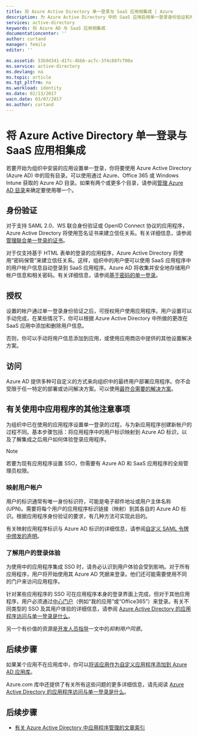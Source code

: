 ```yaml
---
title: 将 Azure Active Directory 单一登录与 SaaS 应用相集成 | Azure
description: 为 Azure Active Directory 中的 SaaS 应用启用单一登录身份验证和用户设置集中式访问管理。有关如何将 Azure Active Directory 集成到 SaaS 应用的概述。
services: active-directory
keywords: 将 Azure AD 与 SaaS 应用相集成
documentationcenter: ''
author: curtand
manager: femila
editor: ''

ms.assetid: 53b9d341-d1fc-4bbb-ac7c-3f4c68fcf00a
ms.service: active-directory
ms.devlang: na
ms.topic: article
ms.tgt_pltfrm: na
ms.workload: identity
ms.date: 02/13/2017
wacn.date: 03/07/2017
ms.author: curtand
---
```


# 将 Azure Active Directory 单一登录与 SaaS 应用相集成  

若要开始为组织中安装的应用设置单一登录，你将要使用 Azure Active Directory (Azure AD) 中的现有目录。可以使用通过 Azure、Office 365 或 Windows Intune 获取的 Azure AD 目录。如果有两个或更多个目录，请参阅[管理 Azure AD 目录](./active-directory-administer.md)来确定要使用哪一个。

## 身份验证
对于支持 SAML 2.0、WS 联合身份验证或 OpenID Connect 协议的应用程序，Azure Active Directory 将使用签名证书来建立信任关系。有关详细信息，请参阅[管理联合单一登录的证书](./active-directory-sso-certs.md)。

对于仅支持基于 HTML 表单的登录的应用程序，Azure Active Directory 将使用“密码保管”来建立信任关系。这样，组织中的用户便可以使用 SaaS 应用程序中的用户帐户信息自动登录到 SaaS 应用程序。Azure AD 将收集并安全地存储用户帐户信息和相关密码。有关详细信息，请参阅[基于密码的单一登录](./active-directory-appssoaccess-whatis.md#password-based-single-sign-on)。

## 授权
设置的帐户通过单一登录身份验证之后，可授权用户使用应用程序。用户设置可以手动完成，在某些情况下，你可以根据 Azure Active Directory 中所做的更改在 SaaS 应用中添加和删除用户信息。

否则，你可以手动将用户信息添加到应用，或使用应用商店中提供的其他设置解决方案。

## 访问
Azure AD 提供多种可自定义的方式来向组织中的最终用户部署应用程序。你不会受限于任一特定的部署或访问解决方案。可以使用[最符合需要的解决方案](./active-directory-appssoaccess-whatis.md#deploying-azure-ad-integrated-applications-to-users)。

## 有关使用中应用程序的其他注意事项
为组织中已在使用的应用程序设置单一登录的过程，与为新应用程序创建新帐户的过程不同。基本步骤包括：将应用程序中的用户标识映射到 Azure AD 标识，以及了解集成之后用户如何体验登录应用程序。

> [!NOTE]
若要为现有应用程序设置 SSO，你需要有 Azure AD 和 SaaS 应用程序的全局管理员权限。
>
>

### 映射用户帐户
用户的标识通常有唯一身份标识符，可能是电子邮件地址或用户主体名称 (UPN)。需要将每个用户的应用程序标识链接（映射）到其各自的 Azure AD 标识。根据应用程序身份验证的要求，有几种方法可实现此目的。

有关映射应用程序标识与 Azure AD 标识的详细信息，请参阅[自定义 SAML 令牌中颁发的声明](http://social.technet.microsoft.com/wiki/contents/articles/31257.azure-active-directory-customizing-claims-issued-in-the-saml-token-for-pre-integrated-apps.aspx)。

### 了解用户的登录体验
为使用中的应用程序集成 SSO 时，请务必认识到用户体验会受到影响。对于所有应用程序，用户将开始使用其 Azure AD 凭据来登录。他们还可能需要使用不同的门户来访问应用程序。

针对某些应用程序的 SSO 可在应用程序本身的登录界面上完成，但对于其他应用程序，用户必须通过[中心门户](https://login.partner.microsoftonline.cn)（例如“我的应用”或“Office365”）来登录。有关不同类型的 SSO 及其用户体验的详细信息，请参阅 [Azure Active Directory 的应用程序访问与单一登录是什么](./active-directory-appssoaccess-whatis.md)。

另一个有价值的资源是[开发人员指导](./active-directory-applications-guiding-developers-for-lob-applications.md)一文中的*抑制用户同意*。

## 后续步骤

如果某个应用不在应用库中，你可以[将该应用作为自定义应用程序添加到 Azure AD 应用库](http://blogs.technet.com/b/ad/archive/2015/06/17/bring-your-own-app-with-azure-ad-self-service-saml-configuration-gt-now-in-preview.aspx)。

Azure.com 库中还提供了有关所有这些问题的更多详细信息，请先阅读 [Azure Active Directory 的应用程序访问与单一登录是什么](./active-directory-appssoaccess-whatis.md)。

## 后续步骤
- [有关 Azure Active Directory 中应用程序管理的文章索引](./active-directory-apps-index.md)

<!---HONumber=Mooncake_0227_2017-->
<!---Update_Description: wording update -->